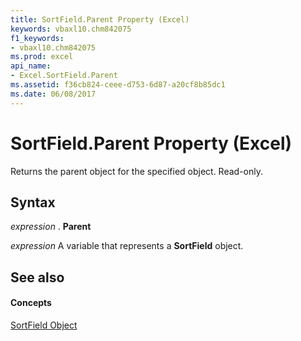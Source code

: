 ```yaml
---
title: SortField.Parent Property (Excel)
keywords: vbaxl10.chm842075
f1_keywords:
- vbaxl10.chm842075
ms.prod: excel
api_name:
- Excel.SortField.Parent
ms.assetid: f36cb824-ceee-d753-6d87-a20cf8b85dc1
ms.date: 06/08/2017
---
```



# SortField.Parent Property (Excel)

Returns the parent object for the specified object. Read-only.


## Syntax

 _expression_ . **Parent**

 _expression_ A variable that represents a **SortField** object.


## See also


#### Concepts


[SortField Object](Excel.SortField.md)

